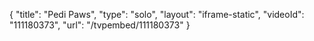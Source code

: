 {
    "title": "Pedi Paws",
    "type": "solo",
    "layout": "iframe-static",
    "videoId": "111180373",
    "url": "\/tvpembed\/111180373"
}